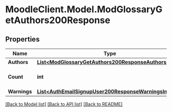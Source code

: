 # MoodleClient.Model.ModGlossaryGetAuthors200Response

## Properties

Name | Type | Description | Notes
------------ | ------------- | ------------- | -------------
**Authors** | [**List&lt;ModGlossaryGetAuthors200ResponseAuthorsInner&gt;**](ModGlossaryGetAuthors200ResponseAuthorsInner.md) |  | 
**Count** | **int** | The total number of records. | [default to null]
**Warnings** | [**List&lt;AuthEmailSignupUser200ResponseWarningsInner&gt;**](AuthEmailSignupUser200ResponseWarningsInner.md) |  | [optional] 

[[Back to Model list]](../README.md#documentation-for-models) [[Back to API list]](../README.md#documentation-for-api-endpoints) [[Back to README]](../README.md)

